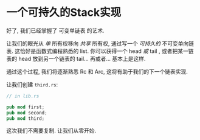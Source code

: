 # 一个可持久的Stack实现

好了, 我们已经掌握了 可变单链表 的艺术.

让我们的眼光从 *单* 所有权移向 *共享* 所有权, 通过写一个 *可持久的* 不可变单向链表. 
这恰好是函数式编程熟悉的 list. 你可以获得一个 head *或* tail , 或者把某一链表的 head 放到另一个链表的 tail...
再或者... 基本上是这样. 

通过这个过程, 我们将逐渐熟悉 Rc 和 Arc, 这将有助于我们的下一个链表实现.

让我们创建 `third.rs`:

```rust ,ignore
// in lib.rs

pub mod first;
pub mod second;
pub mod third;
```

这次我们不需要复制. 让我们从零开始.

